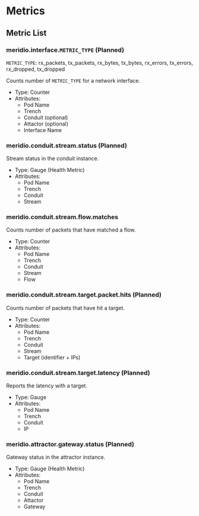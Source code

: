 # Metrics

## Metric List

### meridio.interface.`METRIC_TYPE` (Planned)

`METRIC_TYPE`: rx_packets, tx_packets, rx_bytes, tx_bytes, rx_errors, tx_errors, rx_dropped, tx_dropped

Counts number of `METRIC_TYPE` for a network interface.

* Type: Counter
* Attributes:
   * Pod Name
   * Trench
   * Conduit (optional)
   * Attactor (optional)
   * Interface Name

### meridio.conduit.stream.status (Planned)

Stream status in the conduit instance.

* Type: Gauge (Health Metric)
* Attributes:
   * Pod Name
   * Trench
   * Conduit
   * Stream

### meridio.conduit.stream.flow.matches

Counts number of packets that have matched a flow.

* Type: Counter
* Attributes:
   * Pod Name
   * Trench
   * Conduit
   * Stream
   * Flow

### meridio.conduit.stream.target.packet.hits (Planned)

Counts number of packets that have hit a target.

* Type: Counter
* Attributes:
   * Pod Name
   * Trench
   * Conduit
   * Stream
   * Target (identifier + IPs)

### meridio.conduit.stream.target.latency (Planned)

Reports the latency with a target.

* Type: Gauge
* Attributes:
   * Pod Name
   * Trench
   * Conduit
   * IP

### meridio.attractor.gateway.status (Planned)

Gateway status in the attractor instance.

* Type: Gauge (Health Metric)
* Attributes:
   * Pod Name
   * Trench
   * Conduit
   * Attactor
   * Gateway
